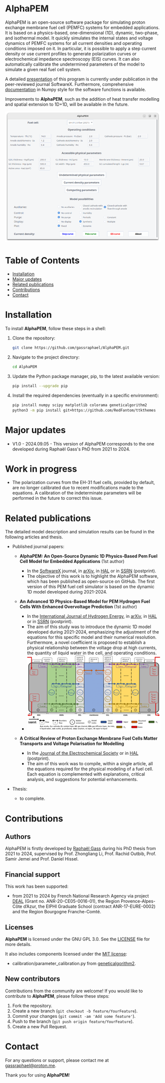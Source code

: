 # AlphaPEM

AlphaPEM is an open-source software package for simulating proton exchange membrane fuel cell (PEMFC) systems for embedded applications. It is based on a physics-based, one-dimensional (1D), dynamic, two-phase, and isothermal model. It quickly simulates the internal states and voltage dynamics of PEMFC systems for all current densities and operating conditions imposed on it. In particular, it is possible to apply a step current density or use current profiles to generate polarization curves or electrochemical impedance spectroscopy (EIS) curves. It can also automatically calibrate the undetermined parameters of the model to simulate a given real fuel cell system.

A detailed [presentation](https://doi.org/10.48550/arXiv.2407.12373) of this program is currently under publication in the peer-reviewed journal SoftwareX. Furthermore, comprehensive [documentation](https://gassraphael.github.io/AlphaPEM/) in Numpy style for the software functions is available.

Improvements to **AlphaPEM**, such as the addition of heat transfer modelling and spatial extension to 1D+1D, will be available in the future.

![AlphaPEM graphical user interface](docs/images/demo.png "AlphaPEM graphical user interface (GUI)")

# Table of Contents

- [Installation](#installation)
- [Major updates](#major-updates)
- [Related publications](#related-publications) 
- [Contributions](#contributions)
- [Contact](#contact)


# Installation

To install **AlphaPEM**, follow these steps in a shell:

1. Clone the repository:
    ```sh
    git clone https://github.com/gassraphael/AlphaPEM.git
    ```

2. Navigate to the project directory:
    ```sh
    cd AlphaPEM
    ```
    
3. Update the Python package manager, pip, to the latest available version:
    ```sh
    pip install --upgrade pip
    ```

4. Install the required dependencies (eventually in a specific environment):
    ```sh
    pip install numpy scipy matplotlib colorama geneticalgorithm2
    python3 -m pip install git+https://github.com/RedFantom/ttkthemes
    ```
    

# Major updates

- V1.0 - 2024.09.05 - This version of AlphaPEM corresponds to the one developed during Raphaël Gass's PhD from 2021 to 2024.


# Work in progress

- The polarization curves from the EH-31 fuel cells, provided by default, are no longer calibrated due to recent modifications made to the equations. A calibration of the indeterminate parameters will be performed in the future to correct this issue.


# Related publications

The detailed model description and simulation results can be found in the following articles and thesis.
	
- Published journal papers:
	- **AlphaPEM: An Open-Source Dynamic 1D Physics-Based Pem Fuel Cell Model for Embedded Applications** (1st author)
	    - In the [SoftwareX](https://doi.org/10.1016/j.softx.2024.102002) journal, in [arXiv](https://doi.org/10.48550/arXiv.2407.12373), in [HAL](https://hal.science/hal-04647829) or in [SSRN](http://ssrn.com/abstract=4946674) (postprint).
	    - The objective of this work is to highlight the AlphaPEM software, which has been published as open-source on GitHub. The first version of this PEM fuel cell simulator is based on the dynamic 1D model developed during 2021-2024. 

	- **An Advanced 1D Physics-Based Model for PEM Hydrogen Fuel Cells With Enhanced Overvoltage Prediction** (1st author)
		- In the [International Journal of Hydrogen Energy](https://doi.org/10.1016/j.ijhydene.2024.11.374), in [arXiv](https://doi.org/10.48550/arXiv.2404.07508), in [HAL](https://hal.science/hal-04530852) or in [SSRN](https://papers.ssrn.com/sol3/papers.cfm?abstract_id=4812343) (postprint).
		- The aim of this study was to introduce the dynamic 1D model developed during 2021-2024, emphasizing the adjustment of the equations for this specific model and their numerical resolution. Furthermore, a novel coefficient is proposed to establish a physical relationship between the voltage drop at high currents, the quantity of liquid water in the cell, and operating conditions.
		- ![1D modeling of matter transport phenomena in a PEM single cell divided into several nodes.](docs/images/nodal_model.png "1D modeling of matter transport phenomena in a PEM single cell divided into several nodes")
		
	
	- **A Critical Review of Proton Exchange Membrane Fuel Cells Matter Transports and Voltage Polarisation for Modelling**
		- In the [Journal of the Electrochemical Society](https://doi.org/10.1149/1945-7111/ad305a) or in [HAL](https://hal.science/hal-04493419) (postprint).
		- The aim of this work was to compile, within a single article, all the equations required for the physical modeling of a fuel cell. Each equation is complemented with explanations, critical analysis, and suggestions for potential enhancements.
		
- Thesis:
	- to complete.


# Contributions

## Authors

AlphaPEM is firstly developed by [Raphaël Gass](https://gassraphael.github.io/) during his PhD thesis from 2021 to 2024, supervised by Prof. Zhongliang Li, Prof. Rachid Outbib, Prof. Samir Jemei and Prof. Daniel Hissel.
    
## Financial support

This work has been supported:

- from 2021 to 2024 by French National Research Agency via project [DEAL](https://deal.lis-lab.fr/) (Grant no. ANR-20-CE05-0016-01), the Region Provence-Alpes-Côte d’Azur, the EIPHI Graduate School (contract ANR-17-EURE-0002) and the Region Bourgogne Franche-Comté.

## Licenses

**AlphaPEM** is licensed under the GNU GPL 3.0. See the [LICENSE](LICENSE) file for more details. 

It also includes components licensed under the [MIT license](calibration/LICENSE-MIT):

- calibration/parameter_calibration.py from [geneticalgorithm2](https://github.com/PasaOpasen/geneticalgorithm2). 

## New contributors

Contributions from the community are welcome! If you would like to contribute to **AlphaPEM**, please follow these steps:

1. Fork the repository.
2. Create a new branch (`git checkout -b feature/YourFeature`).
3. Commit your changes (`git commit -am 'Add some feature'`).
4. Push to the branch (`git push origin feature/YourFeature`).
5. Create a new Pull Request.


# Contact

For any questions or support, please contact me at [gassraphael@proton.me](mailto:gassraphael@proton.me).

Thank you for using **AlphaPEM**!

